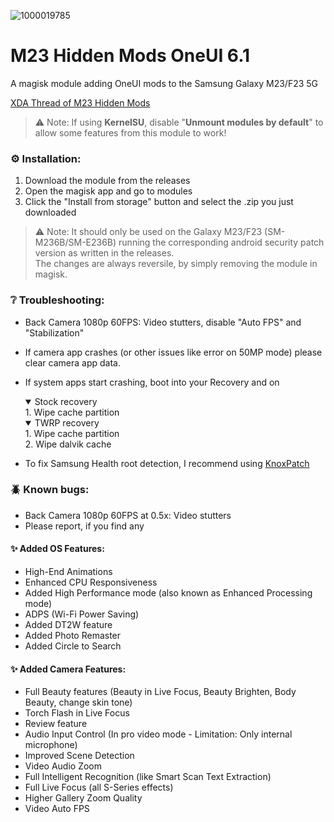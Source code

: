 ![1000019785](https://github.com/Aflaungos/M23-Hidden-Mods/blob/A14_1/MagiskMod.jpg)
# M23 Hidden Mods OneUI 6.1
A magisk module adding OneUI mods to the Samsung Galaxy M23/F23 5G

[XDA Thread of M23 Hidden Mods](https://forum.xda-developers.com/t/mod-oneui-m23-hidden-mods.4626443)

> ⚠️ Note: If using **KernelSU**, disable "**Unmount modules by default**" to allow some features from this module to work!

### ⚙️ Installation:
1. Download the module from the releases
2. Open the magisk app and go to modules
3. Click the "Install from storage" button and select the .zip you just downloaded 

> ⚠️ Note: It should only be used on the Galaxy M23/F23 (SM-M236B/SM-E236B) running the corresponding android security patch version as written in the releases. <br/>The changes are always reversile, by simply removing the module in magisk.

### ❔ Troubleshooting:
- Back Camera 1080p 60FPS: Video stutters, disable "Auto FPS" and "Stabilization"
- If camera app crashes (or other issues like error on 50MP mode) please clear camera app data.
- If system apps start crashing, boot into your Recovery and on
  
  <details open>
  <summary>Stock recovery</summary>
  1. Wipe cache partition</br>
  </details>
  <details open>
  <summary>TWRP recovery</summary>
  1. Wipe cache partition</br>2. Wipe dalvik cache
  </details>
- To fix Samsung Health root detection, I recommend using [KnoxPatch](https://github.com/BlackMesa123/KnoxPatch/releases)

### 🪲 Known bugs:
- Back Camera 1080p 60FPS at 0.5x: Video stutters
- Please report, if you find any

#### ✨ Added OS Features:
- High-End Animations
- Enhanced CPU Responsiveness
- Added High Performance mode (also known as Enhanced Processing mode)
- ADPS (Wi-Fi Power Saving)
- Added DT2W feature
- Added Photo Remaster
- Added Circle to Search

#### ✨ Added Camera Features:
- Full Beauty features (Beauty in Live Focus, Beauty Brighten, Body Beauty, change skin tone)
- Torch Flash in Live Focus
- Review feature
- Audio Input Control (In pro video mode - Limitation: Only internal microphone)
- Improved Scene Detection
- Video Audio Zoom
- Full Intelligent Recognition (like Smart Scan Text Extraction)
- Full Live Focus (all S-Series effects)
- Higher Gallery Zoom Quality
- Video Auto FPS
